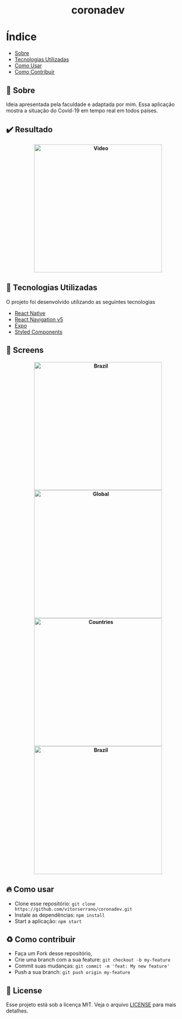 <h1 align="center">
    coronadev
</h1>

# Índice

- [Sobre](#sobre)
- [Tecnologias Utilizadas](#tecnologias-utilizadas)
- [Como Usar](#como-usar)
- [Como Contribuir](#como-contribuir)

<a id="sobre"></a>
## :bookmark: Sobre 

Ideia apresentada pela faculdade e adaptada por mim. Essa aplicação mostra a situação do Covid-19 em tempo real em todos países.

## :heavy_check_mark: Resultado

<h4 align="center">
    <img alt="Video" title="#video" width="350px" src=".github/Video.gif">
</h4>

<a id="tecnologias-utilizadas"></a>
## :rocket: Tecnologias Utilizadas

O projeto foi desenvolvido utilizando as seguintes tecnologias

- [React Native](https://reactnative.dev/)
- [React Navigation v5](https://reactnavigation.org/)
- [Expo](https://expo.io/)
- [Styled Components](https://styled-components.com/)

## :iphone: Screens

<h4 align="center">
    <img alt="Brazil" title="#home" width="350px" src=".github/Home.png">
    <img alt="Global" title="#global" width="350px" src=".github/Global.png">
    <img alt="Countries" title="#countries" width="350px" src=".github/Countries.png">
    <img alt="Brazil" title="#brazil" width="350px" src=".github/Brazil.png">
</h4>

<a id="como-usar"></a>
## :fire: Como usar

- Clone esse repositório: `git clone https://github.com/vitorserrano/coronadev.git`
- Instale as dependências: `npm install` 
- Start a aplicação: `npm start`

<a id="como-contribuir"></a>
## :recycle: Como contribuir

- Faça um Fork desse repositório,
- Crie uma branch com a sua feature: `git checkout -b my-feature`
- Commit suas mudanças: `git commit -m 'feat: My new feature'`
- Push a sua branch: `git push origin my-feature`

## :memo: License

Esse projeto está sob a licença MIT. Veja o arquivo [LICENSE](LICENSE) para mais detalhes.


